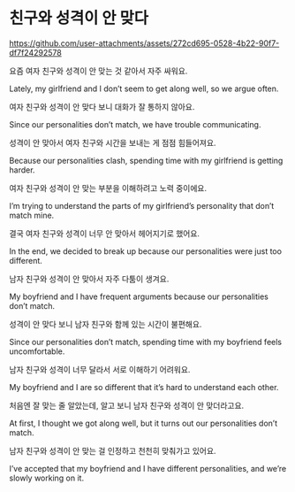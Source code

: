 # 친구와 성격이 안 맞다



https://github.com/user-attachments/assets/272cd695-0528-4b22-90f7-df7f24292578



요즘 여자 친구와 성격이 안 맞는 것 같아서 자주 싸워요.

Lately, my girlfriend and I don’t seem to get along well, so we argue often.

여자 친구와 성격이 안 맞다 보니 대화가 잘 통하지 않아요.

Since our personalities don’t match, we have trouble communicating.

성격이 안 맞아서 여자 친구와 시간을 보내는 게 점점 힘들어져요.

Because our personalities clash, spending time with my girlfriend is getting harder.

여자 친구와 성격이 안 맞는 부분을 이해하려고 노력 중이에요.

I’m trying to understand the parts of my girlfriend’s personality that don’t match mine.

결국 여자 친구와 성격이 너무 안 맞아서 헤어지기로 했어요.

In the end, we decided to break up because our personalities were just too different.

남자 친구와 성격이 안 맞아서 자주 다툼이 생겨요.

My boyfriend and I have frequent arguments because our personalities don’t match.

성격이 안 맞다 보니 남자 친구와 함께 있는 시간이 불편해요.

Since our personalities don’t match, spending time with my boyfriend feels uncomfortable.

남자 친구와 성격이 너무 달라서 서로 이해하기 어려워요.

My boyfriend and I are so different that it’s hard to understand each other.

처음엔 잘 맞는 줄 알았는데, 알고 보니 남자 친구와 성격이 안 맞더라고요.

At first, I thought we got along well, but it turns out our personalities don’t match.

남자 친구와 성격이 안 맞는 걸 인정하고 천천히 맞춰가고 있어요.

I’ve accepted that my boyfriend and I have different personalities, and we’re slowly working on it.
